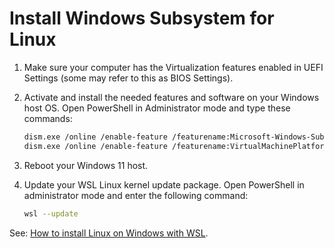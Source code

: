 # Install Windows Subsystem for Linux

1. Make sure your computer has the Virtualization features enabled in UEFI Settings (some may refer to this as BIOS Settings).

2. Activate and install the needed features and software on your Windows host OS. Open PowerShell in Administrator mode and type these commands:
   ```sh
   dism.exe /online /enable-feature /featurename:Microsoft-Windows-Subsystem-Linux /all /norestart
   dism.exe /online /enable-feature /featurename:VirtualMachinePlatform /all /norestart
   ```
3. Reboot your Windows 11 host.
4. Update your WSL Linux kernel update package. Open PowerShell in administrator mode and enter the following command:
   ```sh
   wsl --update
   ```

See: [How to install Linux on Windows with WSL](https://learn.microsoft.com/en-us/windows/wsl/install).